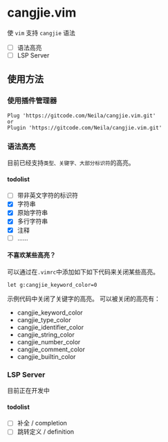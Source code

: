 # cangjie.vim

使 `vim` 支持 `cangjie` 语法

- [ ] 语法高亮
- [ ] LSP Server

## 使用方法
### 使用插件管理器
```vim
Plug 'https://gitcode.com/Neila/cangjie.vim.git'
or
Plugin 'https://gitcode.com/Neila/cangjie.vim.git'
```

### 语法高亮
目前已经支持`类型、关键字、大部分标识符`的高亮。
#### todolist
- [ ] 带非英文字符的标识符
- [x] 字符串
- [x] 原始字符串
- [x] 多行字符串
- [x] 注释
- [ ] ......
#### 不喜欢某些高亮？
可以通过在`.vimrc`中添加如下如下代码来关闭某些高亮。
```vim
let g:cangjie_keyword_color=0
```
示例代码中关闭了关键字的高亮。
可以被关闭的高亮有：
- cangjie_keyword_color
- cangjie_type_color
- cangjie_identifier_color
- cangjie_string_color
- cangjie_number_color
- cangjie_comment_color
- cangjie_builtin_color

### LSP Server
目前正在开发中
#### todolist
- [ ] 补全 / completion
- [ ] 跳转定义 / definition
